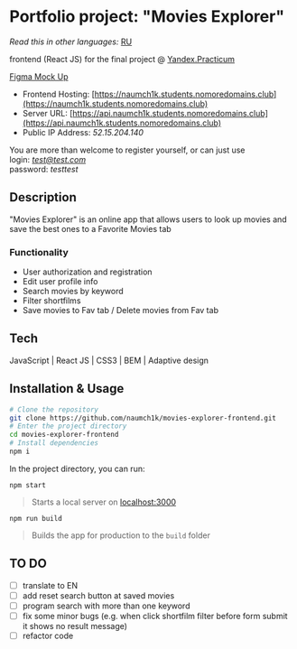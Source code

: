 # Portfolio project: "Movies Explorer"

*Read this in other languages:* [RU](https://github.com/naumch1k/movies-explorer-frontend/blob/main/README.RU.md)

frontend (React JS) for the final project @ [Yandex.Practicum](https://practicum.yandex.com/web/ "Web Development Program")

[Figma Mock Up](https://www.figma.com/file/c4kBXWfzL7N4MSpXbHk6u9/YP-Diploma?node-id=891%3A3857)

* Frontend Hosting: [https://naumch1k.students.nomoredomains.club](https://naumch1k.students.nomoredomains.club)
* Server URL: [https://api.naumch1k.students.nomoredomains.club](https://api.naumch1k.students.nomoredomains.club)
* Public IP Address: *52.15.204.140*

You are more than welcome to register yourself, or can just use   
login: *test@test.com*  
password: *testtest*

## Description
"Movies Explorer" is an online app that allows users to look up movies and save the best ones to a Favorite Movies tab

### Functionality
* User authorization and registration
* Edit user profile info
* Search movies by keyword
* Filter shortfilms
* Save movies to Fav tab / Delete movies from Fav tab

## Tech
JavaScript | React JS | CSS3 | BEM | Adaptive design

## Installation & Usage

```bash
# Clone the repository
git clone https://github.com/naumch1k/movies-explorer-frontend.git
# Enter the project directory
cd movies-explorer-frontend
# Install dependencies
npm i
```
In the project directory, you can run:

`npm start`

> Starts a local server on [localhost:3000](http://localhost:3000)

`npm run build`

> Builds the app for production to the `build` folder

## TO DO
- [ ] translate to EN
- [ ] add reset search button at saved movies
- [ ] program search with more than one keyword
- [ ] fix some minor bugs (e.g. when click shortfilm filter before form submit it shows no result message)
- [ ] refactor code
